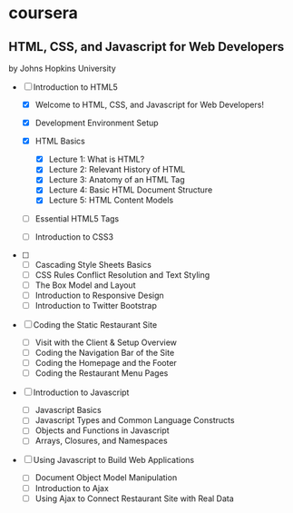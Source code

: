 # coursera

## HTML, CSS, and Javascript for Web Developers

by Johns Hopkins University

- [ ] Introduction to HTML5

  - [x] Welcome to HTML, CSS, and Javascript for Web Developers!

  - [x] Development Environment Setup
  - [x] HTML Basics
    - [x] Lecture 1: What is HTML?
    - [x] Lecture 2: Relevant History of HTML
    - [x] Lecture 3: Anatomy of an HTML Tag
    - [x] Lecture 4: Basic HTML Document Structure
    - [x] Lecture 5: HTML Content Models
  - [ ] Essential HTML5 Tags
  - [ ] Introduction to CSS3

- [ ] - [ ] Cascading Style Sheets Basics
  - [ ] CSS Rules Conflict Resolution and Text Styling
  - [ ] The Box Model and Layout
  - [ ] Introduction to Responsive Design
  - [ ] Introduction to Twitter Bootstrap
- [ ] Coding the Static Restaurant Site
  - [ ] Visit with the Client & Setup Overview
  - [ ] Coding the Navigation Bar of the Site
  - [ ] Coding the Homepage and the Footer
  - [ ] Coding the Restaurant Menu Pages
- [ ] Introduction to Javascript
  - [ ] Javascript Basics
  - [ ] Javascript Types and Common Language Constructs
  - [ ] Objects and Functions in Javascript
  - [ ] Arrays, Closures, and Namespaces
- [ ] Using Javascript to Build Web Applications
  - [ ] Document Object Model Manipulation
  - [ ] Introduction to Ajax
  - [ ] Using Ajax to Connect Restaurant Site with Real Data
